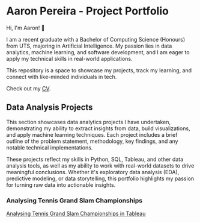 # Aaron Pereira - Project Portfolio

Hi, I'm Aaron! 👋

I am a recent graduate with a Bachelor of Computing Science (Honours) from UTS, majoring in Artificial Intelligence. My passion lies in data analytics, machine learning, and software development, and I am eager to apply my technical skills in real-world applications.

This repository is a space to showcase my projects, track my learning, and connect with like-minded individuals in tech.

Check out my [CV](/Resume.pdf).



## Data Analysis Projects

This section showcases data analytics projects I have undertaken, demonstrating my ability to extract insights from data, build visualizations, and apply machine learning techniques. Each project includes a brief outline of the problem statement, methodology, key findings, and any notable technical implementations.

These projects reflect my skills in Python, SQL, Tableau, and other data analysis tools, as well as my ability to work with real-world datasets to drive meaningful conclusions. Whether it's exploratory data analysis (EDA), predictive modeling, or data storytelling, this portfolio highlights my passion for turning raw data into actionable insights.

### Analysing Tennis Grand Slam Championships

[Analysing Tennis Grand Slam Championships in Tableau](https://github.com/Aaron-Pereira/Data-Analysis-Projects/blob/50c245d232af1f01692f4eae2285207f7f2ff4c2/Analysing%20Tennis%20Grand%20Slam%20Championships.pdf)









